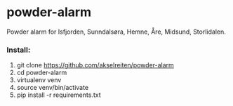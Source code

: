 # powder-alarm
Powder alarm for Isfjorden, Sunndalsøra, Hemne, Åre, Midsund, Storlidalen.

### Install:
1. git clone https://github.com/akselreiten/powder-alarm
2. cd powder-alarm
3. virtualenv venv
4. source venv/bin/activate
5. pip install -r requirements.txt

